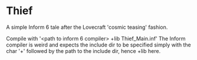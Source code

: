 # Thief
A simple Inform 6 tale after the Lovecraft 'cosmic teasing' fashion.

Compile with '<path to inform 6 compiler> +lib Thief_Main.inf'
The Inform compiler is weird and expects the include dir to be specified simply with the char '+' followed by the path to the include dir, hence +lib here.
